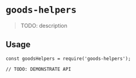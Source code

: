 # `goods-helpers`

> TODO: description

## Usage

```
const goodsHelpers = require('goods-helpers');

// TODO: DEMONSTRATE API
```
